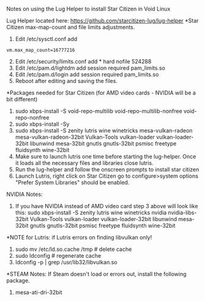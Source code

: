 Notes on using the Lug Helper to install Star Citizen in Void Linux

Lug Helper located here: https://github.com/starcitizen-lug/lug-helper
*Star Citizen max-map-count and file limits adjustments.
1. Edit  /etc/sysctl.conf add 
``` 
vm.max_map_count=16777216
```
2. Edit  /etc/security/limits.conf add * hard nofile 524288
3. Edit /etc/pam.d/lightdm add session required pam_limits.so
4. Edit /etc/pam.d/login add session required pam_limits.so
5. Reboot after editing and saving the files.

*Packages needed for Star Citizen (for AMD video cards - NVIDIA will be a bit different)
1. sudo xbps-install -S  void-repo-multilib  void-repo-multilib-nonfree  void-repo-nonfree
2. sudo xbps-install -Sy
3. sudo xbps-install -S zenity lutris wine winetricks mesa-vulkan-radeon mesa-vulkan-radeon-32bit Vulkan-Tools vulkan-loader vulkan-loader-32bit libunwind mesa-32bit gnutls gnutls-32bit psmisc freetype fluidsynth wine-32bit
4. Make sure to launch lutris one time before starting the lug-helper.  Once it loads all the necessary files and libraries close lutris.
5. Run the lug-helper and follow the onscreen prompts to install star citizen
6. Launch Lutris, right click on Star Citizen go to configure>system options "Prefer System Libraries" should be enabled.

NVIDIA Notes:
1. If you have NVIDIA instead of AMD video card step 3 above will look like this: 
sudo xbps-install -S zenity lutris wine winetricks nvidia nvidia-libs-32bit Vulkan-Tools vulkan-loader vulkan-loader-32bit libunwind mesa-32bit gnutls gnutls-32bit psmisc freetype fluidsynth wine-32bit

*NOTE for Lutris: if Lutris errors on finding libvulkan only!
1. sudo mv /etc/ld.so.cache /tmp # delete cache
2. sudo ldconfig # regenerate cache
3. ldconfig -p | grep /usr/lib32/libvulkan.so

*STEAM Notes: If Steam doesn't load or errors out, install the following package.
1. mesa-ati-dri-32bit
